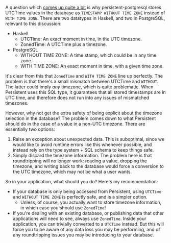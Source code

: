 A question which [comes up quite a bit](https://groups.google.com/forum/#%21topic/yesodweb/rg8Ujhc-d0w) is why persistent-postgresql stores UTCTime values in the database as `TIMESTAMP WITHOUT TIME ZONE` instead of `WITH TIME ZONE`. There are two datatypes in Haskell, and two in PostgreSQL, relevant to this discussion:

* Haskell
    * UTCTime: An exact moment in time, in the UTC timezone.
    * ZonedTime: A UTCTime plus a timezone.
* PostgreSQL
    * WITHOUT TIME ZONE: A time stamp, which could be in any time zone.
    * WITH TIME ZONE: An exact moment in time, with a given time zone.

It's clear from this that `ZonedTime` and `WITH TIME ZONE` line up perfectly. The problem is that there's a small mismatch between UTCTime and `WITHOUT`. The latter could imply *any* timezone, which is quite problematic. When Persistent uses this SQL type, it guarantees that all stored timestamps are in UTC time, and therefore does not run into any issues of mismatched timezones.

However, why not get the extra safety of being explicit about the timezone selection in the database? The problem comes down to what Persistent should do in the case of a value in a non-UTC timezone. There are essentially two options:

1. Raise an exception about unexpected data. This is suboptimal, since we would like to avoid runtime errors like this whenever possible, and instead rely on the type system + SQL schema to keep things safe.
2. Simply discard the timezone information. The problem here is that roundtripping will no longer work: reading a value, dropping the timezone, and writing back to the database would force a conversion to the UTC timezone, which may not be what a user wants.

So in your application, what should you do? Here's my recommendation:

* If your database is only being accessed from Persistent, using `UTCTime` and `WITHOUT TIME ZONE` is perfectly safe, and is a simpler option.
    * Unless, of course, you actually want to store timezone information, in which case you should use `ZonedTime`!
* If you're dealing with an existing database, or publishing data that other applications will need to see, always use `ZonedTime`. Inside your application, you can trivially converted to a `UTCTime` instead. But this will force you to be aware of any data loss you may be performing, and of any roundtripping issues you may be introducing to your database.